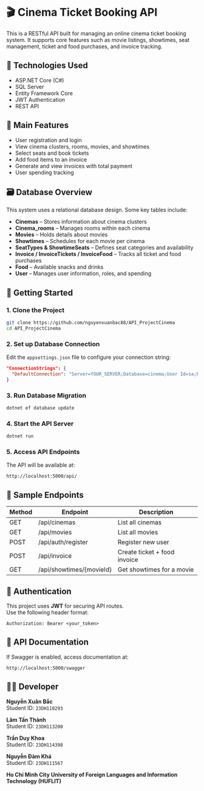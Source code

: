 
# 🎬 Cinema Ticket Booking API

This is a RESTful API built for managing an online cinema ticket booking system. It supports core features such as movie listings, showtimes, seat management, ticket and food purchases, and invoice tracking.

## 📌 Technologies Used

- ASP.NET Core (C#)
- SQL Server
- Entity Framework Core
- JWT Authentication
- REST API

## 🚦 Main Features

- User registration and login
- View cinema clusters, rooms, movies, and showtimes
- Select seats and book tickets
- Add food items to an invoice
- Generate and view invoices with total payment
- User spending tracking

## 🗃️ Database Overview

This system uses a relational database design. Some key tables include:

- **Cinemas** – Stores information about cinema clusters
- **Cinema_rooms** – Manages rooms within each cinema
- **Movies** – Holds details about movies
- **Showtimes** – Schedules for each movie per cinema
- **SeatTypes & ShowtimeSeats** – Defines seat categories and availability
- **Invoice / InvoiceTickets / InvoiceFood** – Tracks all ticket and food purchases
- **Food** – Available snacks and drinks
- **User** – Manages user information, roles, and spending

## 🚀 Getting Started

### 1. Clone the Project
```bash
git clone https://github.com/nguyenxuanbac88/API_ProjectCinema
cd API_ProjectCinema
```

### 2. Set up Database Connection
Edit the `appsettings.json` file to configure your connection string:
```json
"ConnectionStrings": {
  "DefaultConnection": "Server=YOUR_SERVER;Database=cinema;User Id=sa;Password=YOUR_PASSWORD;"
}
```

### 3. Run Database Migration
```bash
dotnet ef database update
```

### 4. Start the API Server
```bash
dotnet run
```

### 5. Access API Endpoints
The API will be available at:
```
http://localhost:5000/api/
```

## 🧪 Sample Endpoints

| Method | Endpoint                     | Description                     |
|--------|------------------------------|---------------------------------|
| GET    | /api/cinemas                 | List all cinemas                |
| GET    | /api/movies                  | List all movies                 |
| POST   | /api/auth/register           | Register new user               |
| POST   | /api/invoice                 | Create ticket + food invoice    |
| GET    | /api/showtimes/{movieId}     | Get showtimes for a movie       |

## 🔐 Authentication

This project uses **JWT** for securing API routes.  
Use the following header format:
```
Authorization: Bearer <your_token>
```

## 📖 API Documentation

If Swagger is enabled, access documentation at:
```
http://localhost:5000/swagger
```

## 👨‍🎓 Developer

**Nguyễn Xuân Bắc**  
Student ID: `23DH110293` 

**Lâm Tấn Thành**  
Student ID: `23DH113200` 

**Trần Duy Khoa**  
Student ID: `23DH114398` 

**Nguyễn Đàm Khá**  
Student ID: `23DH111567` 

**Ho Chi Minh City University of Foreign Languages and Information Technology (HUFLIT)**

